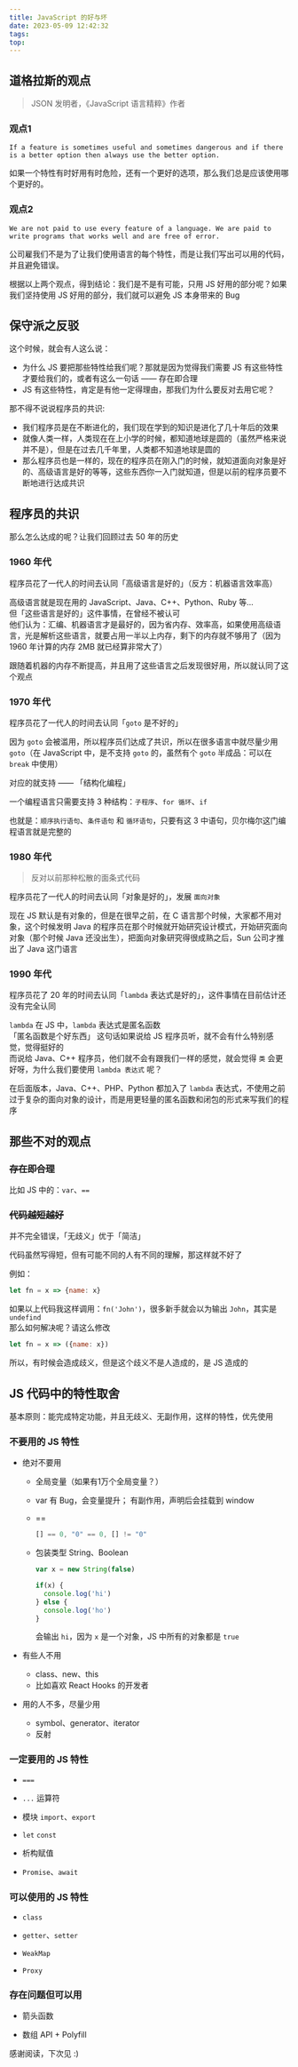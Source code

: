 ```yaml
---
title: JavaScript 的好与坏
date: 2023-05-09 12:42:32
tags:
top:
---
```


## 道格拉斯的观点

> JSON 发明者，《JavaScript 语言精粹》作者

### 观点1

`If a feature is sometimes useful and sometimes dangerous and if there is a better option then always use the better option.`

如果一个特性有时好用有时危险，还有一个更好的选项，那么我们总是应该使用哪个更好的。

### 观点2

`We are not paid to use every feature of a language. We are paid to write programs that works well and are free of error.`

公司雇我们不是为了让我们使用语言的每个特性，而是让我们写出可以用的代码，并且避免错误。

根据以上两个观点，得到结论：我们是不是有可能，只用 JS 好用的部分呢？如果我们坚持使用 JS 好用的部分，我们就可以避免 JS 本身带来的 Bug

## 保守派之反驳

这个时候，就会有人这么说：

- 为什么 JS 要把那些特性给我们呢？那就是因为觉得我们需要 JS 有这些特性才要给我们的，或者有这么一句话 —— 存在即合理
- JS 有这些特性，肯定是有他一定得理由，那我们为什么要反对去用它呢？

那不得不说说程序员的共识:

- 我们程序员是在不断进化的，我们现在学到的知识是进化了几十年后的效果
- 就像人类一样，人类现在在上小学的时候，都知道地球是圆的（虽然严格来说并不是），但是在过去几千年里，人类都不知道地球是圆的
- 那么程序员也是一样的，现在的程序员在刚入门的时候，就知道面向对象是好的、高级语言是好的等等，这些东西你一入门就知道，但是以前的程序员要不断地进行达成共识

## 程序员的共识

那么怎么达成的呢？让我们回顾过去 50 年的历史

### 1960 年代

程序员花了一代人的时间去认同「高级语言是好的」（反方：机器语言效率高）

高级语言就是现在用的 JavaScript、Java、C++、Python、Ruby 等...\
但「这些语言是好的」这件事情，在曾经不被认可\
他们认为：汇编、机器语言才是最好的，因为省内存、效率高，如果使用高级语言，光是解析这些语言，就要占用一半以上内存，剩下的内存就不够用了（因为 1960 年计算的内存 2MB 就已经算非常大了）

跟随着机器的内存不断提高，并且用了这些语言之后发现很好用，所以就认同了这个观点

### 1970 年代

程序员花了一代人的时间去认同「`goto` 是不好的」

因为 `goto` 会被滥用，所以程序员们达成了共识，所以在很多语言中就尽量少用 `goto`（在 JavaScript 中，是不支持 `goto` 的，虽然有个 `goto` 半成品：可以在 `break` 中使用）

对应的就支持 —— 「结构化编程」

一个编程语言只需要支持 3 种结构：`子程序`、`for 循环`、`if`

也就是：`顺序执行语句`、`条件语句` 和 `循环语句`，只要有这 3 中语句，贝尔梅尔这门编程语言就是完整的

### 1980 年代

> 反对以前那种松散的面条式代码

程序员花了一代人的时间去认同「对象是好的」，发展 `面向对象`

现在 JS 默认是有对象的，但是在很早之前，在 C 语言那个时候，大家都不用对象，这个时候发明 Java 的程序员在那个时候就开始研究设计模式，开始研究面向对象（那个时候 Java 还没出生），把面向对象研究得很成熟之后，Sun 公司才推出了 Java 这门语言

### 1990 年代

程序员花了 20 年的时间去认同「`lambda` 表达式是好的」，这件事情在目前估计还没有完全认同

`lambda` 在 JS 中，`lambda` 表达式是匿名函数\
「匿名函数是个好东西」 这句话如果说给 JS 程序员听，就不会有什么特别感觉，觉得挺好的\
而说给 Java、C++ 程序员，他们就不会有跟我们一样的感觉，就会觉得 `类` 会更好呀，为什么我们要使用 `lambda 表达式` 呢？

在后面版本，Java、C++、PHP、Python 都加入了 `lambda` 表达式，不使用之前过于复杂的面向对象的设计，而是用更轻量的匿名函数和闭包的形式来写我们的程序

## 那些不对的观点

### ~~存在即合理~~

比如 JS 中的：`var`、`==`

### ~~代码越短越好~~

并不完全错误，「无歧义」优于「简洁」

代码虽然写得短，但有可能不同的人有不同的理解，那这样就不好了

例如：

```js
let fn = x => {name: x}
```

如果以上代码我这样调用：`fn('John')`，很多新手就会以为输出 `John`，其实是 `undefind`\
那么如何解决呢？请这么修改

```js
let fn = x => ({name: x})
```

所以，有时候会造成歧义，但是这个歧义不是人造成的，是 JS 造成的

## JS 代码中的特性取舍

基本原则：能完成特定功能，并且无歧义、无副作用，这样的特性，优先使用

### 不要用的 JS 特性

- 绝对不要用

  - 全局变量（如果有1万个全局变量？）

  - var
    有 Bug，会变量提升；
    有副作用，声明后会挂载到 window

  - ==

    ```js
    [] == 0, "0" == 0, [] != "0"
    ```

  - 包装类型 String、Boolean

    ```js
    var x = new String(false)

    if(x) {
      console.log('hi')
    } else {
      console.log('ho')
    }
    ```

    会输出 `hi`，因为 `x` 是一个对象，JS 中所有的对象都是 `true`

- 有些人不用
  - class、new、this
  - 比如喜欢 React Hooks 的开发者

- 用的人不多，尽量少用
  - symbol、generator、iterator
  - 反射

### 一定要用的 JS 特性

- `===`

- `...` 运算符

- 模块 `import`、`export`

- `let` `const`

- 析构赋值

- `Promise`、`await`

### 可以使用的 JS 特性

- `class`

- `getter`、`setter`

- `WeakMap`

- `Proxy`

### 存在问题但可以用

- 箭头函数

- 数组 API + Polyfill

感谢阅读，下次见 :)
